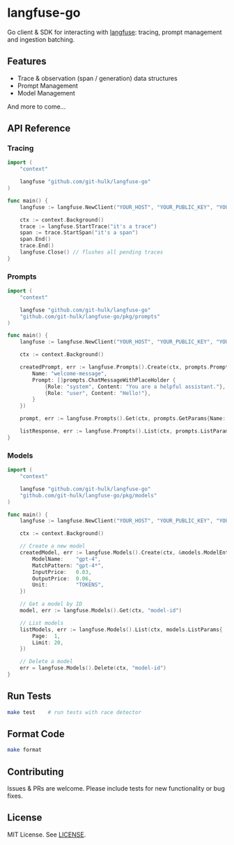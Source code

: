 # langfuse-go

Go client & SDK for interacting with [langfuse](https://langfuse.com/): tracing, prompt management and ingestion batching.

## Features

- Trace & observation (span / generation) data structures
- Prompt Management
- Model Management

And more to come...

## API Reference

### Tracing

```go
import (
    "context"

    langfuse "github.com/git-hulk/langfuse-go"
)

func main() {
    langfuse := langfuse.NewClient("YOUR_HOST", "YOUR_PUBLIC_KEY", "YOUR_PRIVATE_KEY")

    ctx := context.Background()
    trace := langfuse.StartTrace("it's a trace")
    span := trace.StartSpan("it's a span")
    span.End()
    trace.End()
    langfuse.Close() // flushes all pending traces
}
```

### Prompts

```go
import (
    "context"

    langfuse "github.com/git-hulk/langfuse-go"
    "github.com/git-hulk/langfuse-go/pkg/prompts"
)

func main() {
    langfuse := langfuse.NewClient("YOUR_HOST", "YOUR_PUBLIC_KEY", "YOUR_PRIVATE_KEY")

    ctx := context.Background()

    createdPrompt, err := langfuse.Prompts().Create(ctx, prompts.PromptEntry{
        Name: "welcome-message",
        Prompt: []prompts.ChatMessageWithPlaceHolder {
            {Role: "system", Content: "You are a helpful assistant."},
            {Role: "user", Content: "Hello!"},
        }
	})

    prompt, err := langfuse.Prompts().Get(ctx, prompts.GetParams{Name: "welcome-message"})

    listResponse, err := langfuse.Prompts().List(ctx, prompts.ListParams{Limit: 20})
}
```

### Models

```go
import (
    "context"

    langfuse "github.com/git-hulk/langfuse-go"
    "github.com/git-hulk/langfuse-go/pkg/models"
)

func main() {
    langfuse := langfuse.NewClient("YOUR_HOST", "YOUR_PUBLIC_KEY", "YOUR_PRIVATE_KEY")

    ctx := context.Background()

    // Create a new model
    createdModel, err := langfuse.Models().Create(ctx, &models.ModelEntry{
        ModelName:    "gpt-4",
        MatchPattern: "gpt-4*",
        InputPrice:   0.03,
        OutputPrice:  0.06,
        Unit:         "TOKENS",
    })

    // Get a model by ID
    model, err := langfuse.Models().Get(ctx, "model-id")

    // List models
    listModels, err := langfuse.Models().List(ctx, models.ListParams{
        Page:  1,
        Limit: 20,
    })

    // Delete a model
    err = langfuse.Models().Delete(ctx, "model-id")
}
```

## Run Tests 

```bash
make test    # run tests with race detector
```

## Format Code

```bash
make format 
```

## Contributing

Issues & PRs are welcome. Please include tests for new functionality or bug fixes.

## License

MIT License. See [LICENSE](LICENSE).
